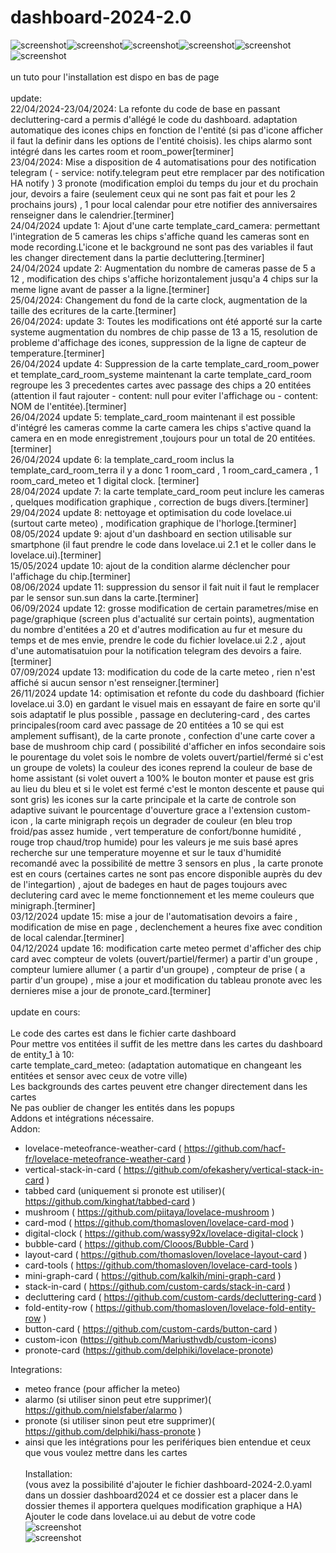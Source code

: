 # dashboard-2024-2.0 <br>
![screenshot](https://github.com/RomainRou/dashboard-2024-2.0/blob/main/screenshot1.jpg)![screenshot](https://github.com/RomainRou/dashboard-2024-2.0/blob/main/dashboard_2.jpg)![screenshot](https://github.com/RomainRou/dashboard-2024-2.0/blob/main/popup_1.png)![screenshot](https://github.com/RomainRou/dashboard-2024-2.0/blob/main/popup_2.png)![screenshot](https://github.com/RomainRou/dashboard-2024-2.0/blob/main/popup_3.png)![screenshot](https://github.com/RomainRou/dashboard-2024-2.0/blob/main/popup_4.png)<br><br>
un tuto pour l'installation est dispo en bas de page<br>
<br>
update:<br>
22/04/2024-23/04/2024: La refonte du code de base en passant decluttering-card a permis d'allégé le code du dashboard. adaptation automatique des icones chips en fonction de l'entité (si pas d'icone afficher il faut la definir dans les options de l'entité choisis). les chips alarmo sont intégré dans les cartes room et room_power[terminer]<br>
23/04/2024: Mise a disposition de 4 automatisations pour des notification telegram ( - service: notify.telegram peut etre remplacer par des notification HA notify ) 3 pronote (modification emploi du temps du jour et du prochain jour, devoirs a faire (seulement ceux qui ne sont pas fait et pour les 2 prochains jours) , 1 pour local calendar pour etre notifier des anniversaires renseigner dans le calendrier.[terminer]<br>
24/04/2024 update 1: Ajout d'une carte  template_card_camera: permettant l'integration de 5 cameras les chips s'affiche quand les cameras sont en mode recording.L'icone et le background ne sont pas des variables il faut les changer directement dans la partie decluttering.[terminer]<br>
24/04/2024 update 2: Augmentation du nombre de cameras passe de 5 a 12 , modification des chips s'affiche horizontalement jusqu'a 4 chips sur la meme ligne avant de passer a la ligne.[terminer]<br>
25/04/2024: Changement du fond de la carte clock, augmentation de la taille des ecritures de la carte.[terminer]<br>
26/04/2024: update 3: Toutes les modifications ont été apporté sur la carte systeme augmentation du nombres de chip passe de 13 a 15, resolution de probleme d'affichage des icones, suppression de la ligne de capteur de temperature.[terminer]<br>
26/04/2024 update 4: Suppression de la carte template_card_room_power et template_card_room_systeme maintenant la carte template_card_room regroupe les 3 precedentes cartes avec passage des chips a 20 entitées (attention il faut rajouter - content: null pour eviter l'affichage ou - content: NOM de l'entitée).[terminer]<br>
26/04/2024 update 5: template_card_room maintenant il est possible d'intégré les cameras comme la carte camera les chips s'active quand la camera en en mode enregistrement ,toujours pour un total de 20 entitées.[terminer]<br>
26/04/2024 update 6: la template_card_room inclus la template_card_room_terra il y a donc 1 room_card , 1 room_card_camera , 1 room_card_meteo et 1 digital clock. [terminer]<br>
28/04/2024 update 7: la carte template_card_room peut inclure les cameras , quelques modification graphique , correction de bugs divers.[terminer]<br>
29/04/2024 update 8: nettoyage et optimisation du code lovelace.ui (surtout carte meteo) , modification graphique de l'horloge.[terminer]<br>
08/05/2024 update 9: ajout d'un dashboard en section utilisable sur smartphone (il faut prendre le code dans lovelace.ui 2.1 et le coller dans le lovelace.ui).[terminer]<br>
15/05/2024 update 10: ajout de la condition alarme déclencher pour l'affichage du chip.[terminer]<br>
08/06/2024 update 11: suppression du sensor il fait nuit il faut le remplacer par le sensor sun.sun dans la carte.[terminer]<br>
06/09/2024 update 12: grosse modification de certain parametres/mise en page/graphique (screen plus d'actualité sur certain points), augmentation du nombre d'entitées a 20 et d'autres modification au fur et mesure du temps et de mes envie, prendre le code du fichier lovelace.ui 2.2 , ajout d'une automatisatuion pour la notification telegram des devoirs a faire.[terminer]<br>
07/09/2024 update 13: modification du code de la carte meteo , rien n'est affiché si aucun sensor n'est renseigner.[terminer]<br>
26/11/2024 update 14: optimisation et refonte du code du dashboard (fichier lovelace.ui 3.0) en gardant le visuel mais en essayant de faire en sorte qu'il sois adaptatif le plus possible , passage en declutering-card , des cartes principales(room card avec passage de 20 entitées a 10 se qui est amplement suffisant), de la carte pronote , confection d'une carte cover a base de mushroom chip card ( possibilité d'afficher en infos secondaire sois le pourentage du volet sois le nombre de volets ouvert/partiel/fermé si c'est un groupe de volets) la couleur des icones reprend la couleur de base de home assistant (si volet ouvert a 100% le bouton monter et pause est gris au lieu du bleu et si le volet est fermé c'est le monton descente et pause qui sont gris) les icones sur la carte principale et la carte de controle son adaptive suivant le pourcentage d'ouverture grace a l'extension custom-icon , la carte minigraph reçois un degrader de couleur (en bleu trop froid/pas assez humide , vert temperature de confort/bonne humidité , rouge trop chaud/trop humide) pour les valeurs je me suis basé apres recherche sur une temperature moyenne et sur le taux d'humidité recomandé avec la possibilité de mettre 3 sensors en plus , la carte pronote est en cours (certaines cartes ne sont pas encore disponible auprès du dev de l'integartion) , ajout de badeges en haut de pages toujours avec declutering card avec le meme fonctionnement et les meme couleurs que minigraph.[terminer]<br>
03/12/2024 update 15: mise a jour de l'automatisation devoirs a faire , modification de mise en page , declenchement a heures fixe avec condition de local calendar.[terminer]<br>
04/12/2024 update 16: modification carte meteo permet d'afficher des chip card avec compteur de volets (ouvert/partiel/fermer) a partir d'un groupe , compteur lumiere allumer ( a partir d'un groupe) , compteur de prise ( a partir d'un groupe) , mise a jour et modification du tableau pronote avec les dernieres mise a jour de pronote_card.[terminer]<br><br>
update en cours:<br>
<br>
Le code des cartes est dans le fichier carte dashboard<br>
Pour mettre vos entitées il suffit de les mettre dans les cartes du dashboard de entity_1 à 10:<br>
carte template_card_meteo: (adaptation automatique en changeant les entitées et sensor avec ceux de votre ville)<br>
Les backgrounds des cartes peuvent etre changer directement dans les cartes<br>
Ne pas oublier de changer les entités dans les popups <br>
Addons et intégrations nécessaire.<br>
Addon: 
  - lovelace-meteofrance-weather-card ( https://github.com/hacf-fr/lovelace-meteofrance-weather-card )
  - vertical-stack-in-card ( https://github.com/ofekashery/vertical-stack-in-card )
  - tabbed card (uniquement si pronote est utiliser)( https://github.com/kinghat/tabbed-card )
  - mushroom ( https://github.com/piitaya/lovelace-mushroom )
  - card-mod ( https://github.com/thomasloven/lovelace-card-mod )
  - digital-clock ( https://github.com/wassy92x/lovelace-digital-clock )
  - bubble-card ( https://github.com/Clooos/Bubble-Card )
  - layout-card ( https://github.com/thomasloven/lovelace-layout-card )
  - card-tools ( https://github.com/thomasloven/lovelace-card-tools )
  - mini-graph-card ( https://github.com/kalkih/mini-graph-card )
  - stack-in-card ( https://github.com/custom-cards/stack-in-card )
  - decluttering card ( https://github.com/custom-cards/decluttering-card )
  - fold-entity-row ( https://github.com/thomasloven/lovelace-fold-entity-row )
  - button-card ( https://github.com/custom-cards/button-card )
  - custom-icon (https://github.com/Mariusthvdb/custom-icons)
  - pronote-card (https://github.com/delphiki/lovelace-pronote)


Integrations:
  - meteo france (pour afficher la meteo)
  - alarmo (si utiliser sinon peut etre supprimer)( https://github.com/nielsfaber/alarmo )
  - pronote (si utiliser sinon peut etre supprimer)( https://github.com/delphiki/hass-pronote )
  - ainsi que les intégrations pour les perifériques bien entendue et ceux que vous voulez mettre dans les cartes<br><br>
Installation:<br>
(vous avez la possibilité d'ajouter le fichier dashboard-2024-2.0.yaml dans un dossier dashboard2024 et ce dossier est a placer dans le dossier themes il apportera quelques modification graphique a HA)<br>
Ajouter le code dans lovelace.ui au debut de votre code<br>
![screenshot](https://github.com/RomainRou/dashboard-2024-2.0/blob/main/lovelace_1.png)<br>
![screenshot](https://github.com/RomainRou/dashboard-2024-2.0/blob/main/lovelace_2.png)<br>
